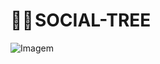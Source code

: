 # 🙇‍♂️ SOCIAL-TREE
![Imagem](https://user-images.githubusercontent.com/105330857/208347535-05c5b95e-7a43-4e19-81fa-2b3b471fddc5.png)
